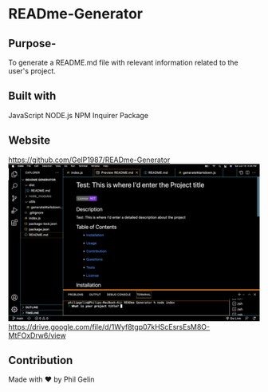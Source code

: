 # READme-Generator

## Purpose-

To generate a README.md file with relevant information related to the user's project.

## Built with

JavaScript
NODE.js
NPM Inquirer Package

## Website

https://github.com/GelP1987/READme-Generator
![Screencapture of README Generator.](READMEgeneratorScreenshot.png)
https://drive.google.com/file/d/1Wyf8tgp07kHScEsrsEsM8O-MtFOxDrw6/view

## Contribution

Made with ❤️ by Phil Gelin

<!-- Challenge Info: Week 9
# Professional README Generator Starter Code

[How to create a Professional README](https://coding-boot-camp.github.io/full-stack/github/professional-readme-guide) -->

<!-- AS A developer
I WANT a README generator
SO THAT I can quickly create a professional README for a new project -->

<!-- GIVEN a command-line application that accepts user input
WHEN I am prompted for information about my application repository
THEN a high-quality, professional README.md is generated with the title of my project and sections entitled Description, Table of Contents, Installation, Usage, License, Contributing, Tests, and Questions -->
<!-- WHEN I enter my project title
THEN this is displayed as the title of the README -->
<!-- WHEN I enter a description, installation instructions, usage information, contribution guidelines, and test instructions
THEN this information is added to the sections of the README entitled Description, Installation, Usage, Contributing, and Tests -->

<!-- WHEN I choose a license for my application from a list of options
THEN a badge for that license is added near the top of the README and a notice is added to the section of the README entitled License that explains which license the application is covered under -->
<!-- WHEN I enter my GitHub username
THEN this is added to the section of the README entitled Questions, with a link to my GitHub profile
WHEN I enter my email address
THEN this is added to the section of the README entitled Questions, with instructions on how to reach me with additional questions -->

<!-- WHEN I click on the links in the Table of Contents
THEN I am taken to the corresponding section of the README -->
